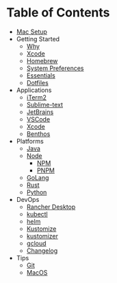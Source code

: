 # Table of Contents

- [Mac Setup](../README.md)
- Getting Started
  - [Why](essentials/why.md)
  - [Xcode](essentials/xcode.md)
  - [Homebrew](essentials/brew.md)
  - [System Preferences](essentials/system-preferences.md)
  - [Essentials](essentials/essentials.md)
  - [Dotfiles](essentials/dotfiles.md)
- Applications
  - [iTerm2](apps/iterm2.md)
  - [Sublime-text](apps/sublime-text.md)
  - [JetBrains](apps/jetbrains.md)
  - [VSCode](apps/vscode.md)
  - [Xcode](apps/xcode.md)
  - [Benthos](apps/benthos.md)
- Platforms
  - [Java](platforms/java.md)
  - [Node](platforms/node.md)
    - [NPM](platforms/npm.md)
    - [PNPM](platforms/pnpm.md)
  - [GoLang](platforms/golang.md)
  - [Rust](platforms/rust.md)
  - [Python](platforms/python.md)
- DevOps
  - [Rancher Desktop](devops/rancher-desktop.md)
  - [kubectl](devops/kubectl.md)
  - [helm](devops/helm.md)
  - [Kustomize](devops/Kustomize.md)
  - [kustomizer](devops/kustomizer.md)
  - [gcloud](devops/gcloud.md)
  - [Changelog](devops/changelog.md)
- Tips
  - [Git](tips/git.md)
  - [MacOS](tips/macos.md)

